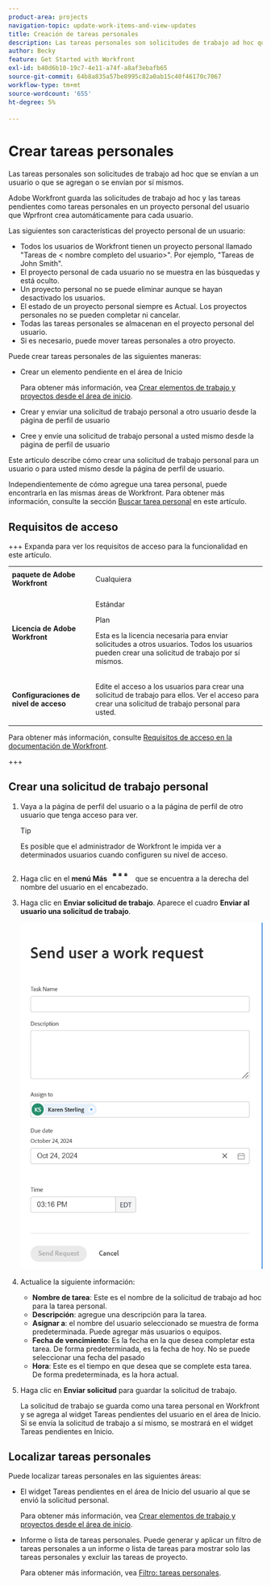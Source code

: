 ```yaml
---
product-area: projects
navigation-topic: update-work-items-and-view-updates
title: Creación de tareas personales
description: Las tareas personales son solicitudes de trabajo ad hoc que se envían a un usuario, a sí mismo o elementos pendientes que crea para sí mismo en el área de Inicio. Workfront guarda las solicitudes de trabajo ad hoc y las tareas pendientes como tareas personales.
author: Becky
feature: Get Started with Workfront
exl-id: b40d6b10-19c7-4e11-a74f-a8af3ebafb65
source-git-commit: 64b8a835a57be8995c82a0ab15c40f46170c7067
workflow-type: tm+mt
source-wordcount: '655'
ht-degree: 5%

---
```


# Crear tareas personales

<!--Audited: 10/2024-->

Las tareas personales son solicitudes de trabajo ad hoc que se envían a un usuario o que se agregan o se envían por sí mismos.

Adobe Workfront guarda las solicitudes de trabajo ad hoc y las tareas pendientes como tareas personales en un proyecto personal del usuario que Wprfront crea automáticamente para cada usuario.

Las siguientes son características del proyecto personal de un usuario:

* Todos los usuarios de Workfront tienen un proyecto personal llamado &quot;Tareas de &lt; nombre completo del usuario>&quot;. Por ejemplo, &quot;Tareas de John Smith&quot;.
* El proyecto personal de cada usuario no se muestra en las búsquedas y está oculto.
* Un proyecto personal no se puede eliminar aunque se hayan desactivado los usuarios.
* El estado de un proyecto personal siempre es Actual. Los proyectos personales no se pueden completar ni cancelar.
* Todas las tareas personales se almacenan en el proyecto personal del usuario.
* Si es necesario, puede mover tareas personales a otro proyecto.

Puede crear tareas personales de las siguientes maneras:

* Crear un elemento pendiente en el área de Inicio

  Para obtener más información, vea [Crear elementos de trabajo y proyectos desde el área de inicio](/help/quicksilver/workfront-basics/using-home/using-the-home-area/create-work-items-in-home.md).

* Crear y enviar una solicitud de trabajo personal a otro usuario desde la página de perfil de usuario
* Cree y envíe una solicitud de trabajo personal a usted mismo desde la página de perfil de usuario

Este artículo describe cómo crear una solicitud de trabajo personal para un usuario o para usted mismo desde la página de perfil de usuario.

Independientemente de cómo agregue una tarea personal, puede encontrarla en las mismas áreas de Workfront. Para obtener más información, consulte la sección [Buscar tarea personal](#locate-personal-tasks) en este artículo.

## Requisitos de acceso

+++ Expanda para ver los requisitos de acceso para la funcionalidad en este artículo.

<table style="table-layout:auto"> 
 <col> 
 </col> 
 <col> 
 </col> 
 <tbody> 
  <tr> 
   <td role="rowheader"><strong>paquete de Adobe Workfront</strong></td> 
   <td> <p>Cualquiera</p> </td> 
  </tr> 
  <tr> 
   <td role="rowheader"><strong>Licencia de Adobe Workfront</strong></td> 
   <td> 
   <p>Estándar<p>
   <p>Plan</p>
   <p>Esta es la licencia necesaria para enviar solicitudes a otros usuarios. Todos los usuarios pueden crear una solicitud de trabajo por sí mismos.</p> 
    </td> 
  </tr> 
  <tr> 
   <td role="rowheader"><strong>Configuraciones de nivel de acceso</strong></td> 
   <td> <p>Edite el acceso a los usuarios para crear una solicitud de trabajo para ellos. Ver el acceso para crear una solicitud de trabajo personal para usted. </p>
   </td> 
  </tr>

</tbody> 
</table>

Para obtener más información, consulte [Requisitos de acceso en la documentación de Workfront](/help/quicksilver/administration-and-setup/add-users/access-levels-and-object-permissions/access-level-requirements-in-documentation.md).

+++

<!--Old:
<table style="table-layout:auto"> 
 <col> 
 </col> 
 <col> 
 </col> 
 <tbody> 
  <tr> 
   <td role="rowheader"><strong>Adobe Workfront plan</strong></td> 
   <td> <p>Any</p> </td> 
  </tr> 
  <tr> 
   <td role="rowheader"><strong>Adobe Workfront license*</strong></td> 
   <td> 
   <p>New: Standard to send requests to other users. All users can create a work request for themselves.</p> 
   <p>Current: Plan to send requests to other users. All users can create a work request for themselves.</p>
    </td> 
  </tr> 
  <tr> 
   <td role="rowheader"><strong>Access level configurations</strong></td> 
   <td> <p>Edit access to Users to create a work request for them. View access to create a personal work request for yourself. </p>
   </td> 
  </tr> 
 
 </tbody> 
</table>-->


## Crear una solicitud de trabajo personal

1. Vaya a la página de perfil del usuario o a la página de perfil de otro usuario que tenga acceso para ver.

   >[!TIP]
   >
   >Es posible que el administrador de Workfront le impida ver a determinados usuarios cuando configuren su nivel de acceso.

1. Haga clic en el **menú Más** ![](assets/more-menu.png) que se encuentra a la derecha del nombre del usuario en el encabezado.
1. Haga clic en **Enviar solicitud de trabajo**.
Aparece el cuadro **Enviar al usuario una solicitud de trabajo**.

   ![](assets/personal-task-box.png)
1. Actualice la siguiente información:

   * **Nombre de tarea**: Este es el nombre de la solicitud de trabajo ad hoc para la tarea personal.
   * **Descripción**: agregue una descripción para la tarea.
   * **Asignar a**: el nombre del usuario seleccionado se muestra de forma predeterminada. Puede agregar más usuarios o equipos.
   * **Fecha de vencimiento**: Es la fecha en la que desea completar esta tarea. De forma predeterminada, es la fecha de hoy. No se puede seleccionar una fecha del pasado
   * **Hora**: Este es el tiempo en que desea que se complete esta tarea. De forma predeterminada, es la hora actual.

1. Haga clic en **Enviar solicitud** para guardar la solicitud de trabajo.

   La solicitud de trabajo se guarda como una tarea personal en Workfront y se agrega al widget Tareas pendientes del usuario en el área de Inicio. Si se envía la solicitud de trabajo a sí mismo, se mostrará en el widget Tareas pendientes en Inicio.


## Localizar tareas personales

Puede localizar tareas personales en las siguientes áreas:

* El widget Tareas pendientes en el área de Inicio del usuario al que se envió la solicitud personal.

  Para obtener más información, vea [Crear elementos de trabajo y proyectos desde el área de inicio](/help/quicksilver/workfront-basics/using-home/using-the-home-area/create-work-items-in-home.md).

* Informe o lista de tareas personales. Puede generar y aplicar un filtro de tareas personales a un informe o lista de tareas para mostrar solo las tareas personales y excluir las tareas de proyecto.

  Para obtener más información, vea [Filtro: tareas personales](/help/quicksilver/reports-and-dashboards/reports/custom-view-filter-grouping-samples/filter-personal-tasks.md).

